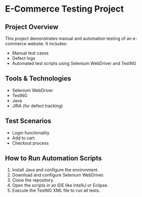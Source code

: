 # E-Commerce Testing Project

## Project Overview
This project demonstrates manual and automation testing of an e-commerce website. It includes:
- Manual test cases
- Defect logs
- Automated test scripts using Selenium WebDriver and TestNG

## Tools & Technologies
- Selenium WebDriver
- TestNG
- Java
- JIRA (for defect tracking)

## Test Scenarios
- Login functionality
- Add to cart
- Checkout process

## How to Run Automation Scripts
1. Install Java and configure the environment.
2. Download and configure Selenium WebDriver.
3. Clone the repository.
4. Open the scripts in an IDE like IntelliJ or Eclipse.
5. Execute the TestNG XML file to run all tests.

